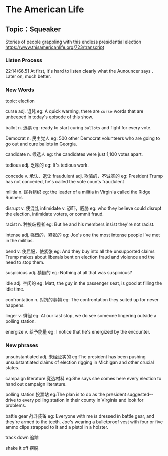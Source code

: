 # The American Life

## Topic：Squeaker
Stories of people grappling with this endless presidential election
https://www.thisamericanlife.org/723/transcript

### Listen Process
22:14/66.51
At first, It's hard to listen clearly what the Aunouncer says . Later on, much better. 
### New Words
topic: election

curse adj. 诅咒
eg: A quick warning, there are `curse` words that are unbeeped in today's episode of this show. 

ballot n. 选票
eg: ready to start curing `ballots` and fight for every vote.

Democrat n. 民主党人
eg: 500 other Democrat volunteers who are going to go out and cure ballots in Georgia.

candidate n. 候选人
eg: the candidates were just 1,100 votes apart. 

tedious adj. 乏味的
eg: It's tedious work.

concede v. 承认、退让
fraudulent adj. 欺骗的，不诚实的
eg: President Trump has not conceded, he's called the vote counts fraudulent


militia n. 民兵组织
eg: the leader of a militia in Virginia called the Ridge Runners

disrupt v. 使混乱
intimidate v. 恐吓，威胁
eg: who they believe could disrupt the election, intimidate voters, or commit fraud.

racist n. 种族歧视者
eg: But he and his members insist they're not racist.


intense adj. 强烈的，紧张的
eg: Joe's one the most intense people I've met in the militias.

bend v. 使屈服，使紧张
eg: And they buy into all the unsupported claims Trump makes about liberals bent on election fraud and violence and the need to stop them.

suspicious adj. 猜疑的
eg: Nothing at all that was suspicious?

idle adj. 空闲的
eg: Matt, the guy in the passenger seat, is good at filling the idle time. 

confrontation n. 对抗的事物
eg: The confrontation they suited up for never happens. 

linger v. 徘徊
eg: At our last stop, we do see someone lingering outside a polling station. 

energize v. 给予能量
eg: I notice that he's energized by the encounter. 

### New phrases
unsubstantiated adj. 未经证实的
eg:The president has been pushing unsubstantiated claims of election rigging in Michigan and other crucial states.


campaign literature 竞选材料
eg:She says she comes here every election to hand out campaign literature. 


polling station 投票站
eg:The plan is to do as the president suggested-- drive to every polling station in their county in Virginia and look for problems. 

battle gear 战斗装备
eg: Everyone with me is dressed in battle gear, and they're armed to the teeth. Joe's wearing a bulletproof vest with four or five ammo clips strapped to it and a pistol in a holster.

track down 追踪

shake it off 摆脱

